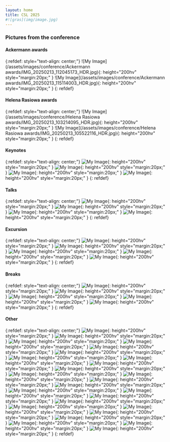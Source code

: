 ```yaml
---
layout: home
title: CSL 2025
#![gras](img/image.jpg)
---
```


### Pictures from the conference

#### Ackermann awards

{:refdef: style="text-align: center;"}
![My Image](/assets/images/conference/Ackermann awards/IMG_20250213_112045173_HDR.jpg){: height="200hv" style="margin:20px;" }
![My Image](/assets/images/conference/Ackermann awards/IMG_20250213_115114003_HDR.jpg){: height="200hv" style="margin:20px;" }
{: refdef}

#### Helena Rasiowa awards

{:refdef: style="text-align: center;"}
![My Image](/assets/images/conference/Helena Rasiowa awards/IMG_20250213_103214095_HDR.jpg){: height="200hv" style="margin:20px;" }
![My Image](/assets/images/conference/Helena Rasiowa awards/IMG_20250213_105522116_HDR.jpg){: height="200hv" style="margin:20px;" }
{: refdef}

#### Keynotes

{:refdef: style="text-align: center;"}
![My Image](/assets/images/conference/keynotes/IMG_20250212_085217190.jpg){: height="200hv" style="margin:20px;" }
![My Image](/assets/images/conference/keynotes/IMG_20250212_085916637_HDR.jpg){: height="200hv" style="margin:20px;" }
![My Image](/assets/images/conference/keynotes/IMG_20250213_084827388_HDR.jpg){: height="200hv" style="margin:20px;" }
![My Image](/assets/images/conference/keynotes/IMG_20250214_085749022_HDR.jpg){: height="200hv" style="margin:20px;" }
{: refdef}

#### Talks

{:refdef: style="text-align: center;"}
![My Image](/assets/images/conference/talks/IMG_20250214_151706546_HDR.jpg){: height="200hv" style="margin:20px;" }
![My Image](/assets/images/conference/talks/IMG_20250211_103250910_HDR.jpg){: height="200hv" style="margin:20px;" }
![My Image](/assets/images/conference/talks/IMG_20250214_143406110.jpg){: height="200hv" style="margin:20px;" }
![My Image](/assets/images/conference/talks/IMG_20250214_151300302.jpg){: height="200hv" style="margin:20px;" }
{: refdef}

#### Excursion

{:refdef: style="text-align: center;"}
![My Image](/assets/images/conference/excursion/IMG_20250213_164306158.jpg){: height="200hv" style="margin:20px;" }
![My Image](/assets/images/conference/excursion/IMG_20250213_164744541_HDR.jpg){: height="200hv" style="margin:20px;" }
![My Image](/assets/images/conference/excursion/IMG_20250213_194034936_HDR.jpg){: height="200hv" style="margin:20px;" }
![My Image](/assets/images/conference/excursion/IMG_20250213_205316260_HDR.jpg){: height="200hv" style="margin:20px;" }
![My Image](/assets/images/conference/rest/IMG_20250213_194023514_HDR.jpg){: height="200hv" style="margin:20px;" }
{: refdef}

#### Breaks

{:refdef: style="text-align: center;"}
![My Image](/assets/images/conference/breaks/IMG_20250214_134327456_HDR.jpg){: height="200hv" style="margin:20px;" }
![My Image](/assets/images/conference/breaks/IMG_20250214_134338226_HDR.jpg){: height="200hv" style="margin:20px;" }
![My Image](/assets/images/conference/breaks/IMG_20250214_132929910_HDR.jpg){: height="200hv" style="margin:20px;" }
![My Image](/assets/images/conference/breaks/IMG_20250214_134309450_HDR.jpg){: height="200hv" style="margin:20px;" }
![My Image](/assets/images/conference/breaks/IMG_20250214_134622381_HDR.jpg){: height="200hv" style="margin:20px;" }
{: refdef}

#### Other

{:refdef: style="text-align: center;"}
![My Image](/assets/images/conference/rest/IMG_20250214_121213126_HDR.jpg){: height="200hv" style="margin:20px;" }
![My Image](/assets/images/conference/rest/IMG_20250214_132946215_HDR.jpg){: height="200hv" style="margin:20px;" }
![My Image](/assets/images/conference/rest/IMG_20250212_105510394.jpg){: height="200hv" style="margin:20px;" }
![My Image](/assets/images/conference/rest/IMG_20250213_105500546_HDR.jpg){: height="200hv" style="margin:20px;" }
![My Image](/assets/images/conference/rest/IMG_20250211_105525168_HDR.jpg){: height="200hv" style="margin:20px;" }
![My Image](/assets/images/conference/rest/IMG_20250214_160909389_HDR.jpg){: height="200hv" style="margin:20px;" }
![My Image](/assets/images/conference/rest/IMG_20250212_154542796_HDR.jpg){: height="200hv" style="margin:20px;" }
![My Image](/assets/images/conference/rest/IMG_20250212_103246985_HDR.jpg){: height="200hv" style="margin:20px;" }
![My Image](/assets/images/conference/rest/IMG_20250212_154437022_HDR.jpg){: height="200hv" style="margin:20px;" }
![My Image](/assets/images/conference/rest/IMG_20250212_154444084_HDR.jpg){: height="200hv" style="margin:20px;" }
![My Image](/assets/images/conference/rest/IMG_20250214_132957379_HDR.jpg){: height="200hv" style="margin:20px;" }
![My Image](/assets/images/conference/rest/IMG_20250214_173806174.jpg){: height="200hv" style="margin:20px;" }
![My Image](/assets/images/conference/rest/IMG_20250213_161641043_HDR.jpg){: height="200hv" style="margin:20px;" }
![My Image](/assets/images/conference/rest/IMG_20250213_164243626.jpg){: height="200hv" style="margin:20px;" }
![My Image](/assets/images/conference/rest/IMG_20250213_205326470_HDR.jpg){: height="200hv" style="margin:20px;" }
![My Image](/assets/images/conference/rest/IMG_20250213_205259044_HDR.jpg){: height="200hv" style="margin:20px;" }
![My Image](/assets/images/conference/rest/IMG_20250213_164644244.jpg){: height="200hv" style="margin:20px;" }
![My Image](/assets/images/conference/rest/IMG_20250213_162828914.jpg){: height="200hv" style="margin:20px;" }
![My Image](/assets/images/conference/rest/IMG_20250211_123634146.jpg){: height="200hv" style="margin:20px;" }
![My Image](/assets/images/conference/rest/IMG_20250211_142524813.jpg){: height="200hv" style="margin:20px;" }
![My Image](/assets/images/conference/rest/IMG_20250212_154524424_HDR.jpg){: height="200hv" style="margin:20px;" }
![My Image](/assets/images/conference/rest/IMG_20250211_115838746.jpg){: height="200hv" style="margin:20px;" }
![My Image](/assets/images/conference/rest/IMG_20250212_154614268_HDR.jpg){: height="200hv" style="margin:20px;" }
![My Image](/assets/images/conference/rest/IMG_20250212_103332364_PORTRAIT.jpg){: height="200hv" style="margin:20px;" }
![My Image](/assets/images/conference/rest/IMG_20250212_154450019_HDR.jpg){: height="200hv" style="margin:20px;" }
{: refdef}



